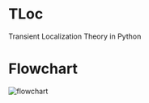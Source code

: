 # TLoc

Transient Localization Theory in Python

# Flowchart

![flowchart](https://github.com/lucassamir/TLoc/blob/makena/new_flow.png?raw=true)
